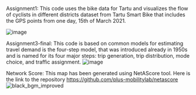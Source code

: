 Assignment1: This code uses the bike data for Tartu and visualizes the flow of cyclists in different districts
dataset from Tartu Smart Bike that includes the GPS points from one day, 15th of March 2021.

![image](https://github.com/soniadas123/MobilityModelling/assets/131495230/63456684-7d5c-402e-b568-27b8a882d0a4)

Assignment3-final: This code is based on common models for estimating travel demand is the four-step model, that was introduced already in 1950s and is named for its four major steps: trip generation, trip distribution, mode choice, and traffic assignment.
![image](https://github.com/soniadas123/MobilityModelling/assets/131495230/c3199d53-9552-4fde-9400-b7c4290bd295)

Network Score: This map has been generated using NetAScore tool. Here is the link to the repository https://github.com/plus-mobilitylab/netascore
![black_bgm_improved](https://github.com/soniadas123/MobilityModelling/assets/131495230/71595cf9-c9cf-41a9-8be4-80b58661449c)
